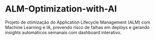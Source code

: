 # ALM-Optimization-with-AI
Projeto de otimização do Application Lifecycle Management (ALM) com Machine Learning e IA, prevendo risco de falhas em deploys e gerando insights automáticos semanais com dashboard interativo.
